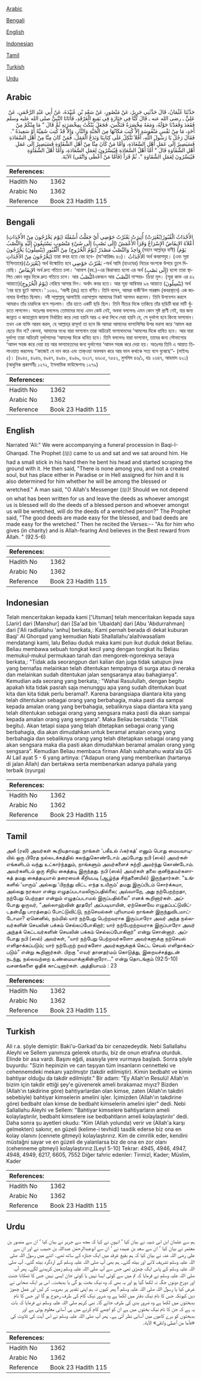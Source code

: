 [Arabic](#arabic)

[Bengali](#bengali)

[English](#english)

[Indonesian](#indonesian)

[Tamil](#tamil)

[Turkish](#turkish)

[Urdu](#urdu)

## Arabic


<div dir="rtl" lang="ar" style={{fontSize:'larger',backgroundColor:'#f8f9fa',padding:20}}>
حَدَّثَنَا عُثْمَانُ، قَالَ حَدَّثَنِي جَرِيرٌ، عَنْ مَنْصُورٍ، عَنْ سَعْدِ بْنِ عُبَيْدَةَ، عَنْ أَبِي عَبْدِ الرَّحْمَنِ، عَنْ عَلِيٍّ ـ رضى الله عنه ـ قَالَ كُنَّا فِي جَنَازَةٍ فِي بَقِيعِ الْغَرْقَدِ، فَأَتَانَا النَّبِيُّ صلى الله عليه وسلم فَقَعَدَ وَقَعَدْنَا حَوْلَهُ، وَمَعَهُ مِخْصَرَةٌ فَنَكَّسَ، فَجَعَلَ يَنْكُتُ بِمِخْصَرَتِهِ ثُمَّ قَالَ ‏"‏ مَا مِنْكُمْ مِنْ أَحَدٍ، مَا مِنْ نَفْسٍ مَنْفُوسَةٍ إِلاَّ كُتِبَ مَكَانُهَا مِنَ الْجَنَّةِ وَالنَّارِ، وَإِلاَّ قَدْ كُتِبَ شَقِيَّةً أَوْ سَعِيدَةً ‏"‏‏.‏ فَقَالَ رَجُلٌ يَا رَسُولَ اللَّهِ، أَفَلاَ نَتَّكِلُ عَلَى كِتَابِنَا وَنَدَعُ الْعَمَلَ، فَمَنْ كَانَ مِنَّا مِنْ أَهْلِ السَّعَادَةِ فَسَيَصِيرُ إِلَى عَمَلِ أَهْلِ السَّعَادَةِ، وَأَمَّا مَنْ كَانَ مِنَّا مِنْ أَهْلِ الشَّقَاوَةِ فَسَيَصِيرُ إِلَى عَمَلِ أَهْلِ الشَّقَاوَةِ قَالَ ‏"‏ أَمَّا أَهْلُ السَّعَادَةِ فَيُيَسَّرُونَ لِعَمَلِ السَّعَادَةِ، وَأَمَّا أَهْلُ الشَّقَاوَةِ فَيُيَسَّرُونَ لِعَمَلِ الشَّقَاوَةِ ‏"‏، ثُمَّ قَرَأَ ‏(‏فَأَمَّا مَنْ أَعْطَى وَاتَّقَى‏)‏ الآيَةَ‏.‏
</div>
<div style={{backgroundColor:'#f8f9fa',padding:20, marginBottom: 10}}><table> <thead> <tr> <th>References:</th> <th></th> </tr> </thead> <tbody><tr><td>Hadith No</td><td>1362</td></tr><tr><td>Arabic No</td><td>1362</td></tr><tr><td>Reference</td><td>Book 23 Hadith 115</td></tr></tbody></table></div>

## Bengali


<div dir="ltr" lang="bn" style={{fontSize:'larger',backgroundColor:'#f8f9fa',padding:20}}>
(يَوْمَ يَخْرُجُونَ مِنْ الأَجْدَاثِ) الأَجْدَاثُ الْقُبُورُ(بُعْثِرَتْ) أُثِيرَتْ بَعْثَرْتُ حَوْضِي أَيْ جَعَلْتُ أَسْفَلَهُ أَعْلاَهُ الإِيفَاضُ الإِسْرَاعُ وَقَرَأَ الأَعْمَشُ (إِلَى نَصْبٍ) إِلَى شَيْءٍ مَنْصُوبٍ يَسْتَبِقُونَ إِلَيْهِ وَالنُّصْبُ وَاحِدٌ وَالنَّصْبُ مَصْدَرٌ (يَوْمُ الْخُرُوجِ) مِنْ الْقُبُورِ (يَنْسِلُونَ) يَخْرُجُونَ (মহান আল্লাহ্‌র বাণী) (يَوْمَ يَخْرُجُونَ مِنْ الأَجْدَاثِ) তারা কবর হতে বের হবে- (মা‘আরিজঃ ৪৩)। الأَجْدَاثُ অর্থ কবরসমূহ। (এবং সূরা ইন্ফিতারে)(بُعْثِرَتْ) অর্থ উন্মোচিত হবে بَعْثَرْتُ حَوْضِي -অর্থ আমি (হাওযের) নিচের অংশকে উপরে তুলে দিয়েছি। الإِيفَاضُ অর্থ দ্রুত গতিতে চলা। ‘আমাশ (রহ.)-এর কিরাআত হলো এর অর্থ (إِلَى نَصْبٍ) হলো তারা স্থাপিত কোন বস্তুর দিকে দ্রুত গতিতে চলে। আর النُّصْبُএকবচন আর النَّصْبُ মাস্দার- ক্রিয়া মূল। (সূরা কাফ এর ৪২ আয়াতে)(يَوْمُ الْخُرُوجِ) বেরিয়ে আসার দিন। অর্থাৎ কবর হতে। আর সূরা আম্বিযার ৯৬ আয়াতে (يَنْسِلُونَ) অর্থ ‘বের হয়ে ছুটে আসবে।’ ১৩৬২. ‘আলী (রাঃ) হতে বর্ণিত। তিনি বলেন, আমরা বাকী‘উল গারক্বাদ (কবরস্থানে) এক জানাযায় উপস্থিত ছিলাম। নবী সাল্লাল্লাহু আলাইহি ওয়াসাল্লাম আমাদের নিকট আগমন করলেন। তিনি উপবেশন করলে আমরাও তাঁর চারদিকে বসে পড়লাম। তাঁর হাতে একটি ছড়ি ছিল। তিনি নীচের দিকে তাকিয়ে তাঁর ছড়িটি দ্বারা মাটি খুঁড়তে লাগলেন। অতঃপর বললেনঃ তোমাদের মধ্যে এমন কেউ নেই, অথবা বললেনঃ এমন কোন সৃষ্ট প্রাণী নেই, যার জন্য জান্নাত ও জাহান্নামে জায়গা নির্ধারিত করে দেয়া হয়নি আর এ কথা লিখে দেয়া হয়নি যে, সে দুর্ভাগা হবে কিংবা ভাগ্যবান। তখন এক ব্যক্তি আরয করল, হে আল্লাহ্‌র রাসূল! তা হলে কি আমরা আমাদের ভাগ্যলিপির উপর ভরসা করে ‘আমল করা ছেড়ে দিব না? কেননা, আমাদের মধ্যে যারা ভাগ্যবান তারা অচিরেই ভাগ্যবানদের ‘আমলের দিকে ধাবিত হবে। আর যারা দুর্ভাগ্য তারা অচিরেই দুর্ভাগাদের ‘আমলের দিকে ধাবিত হবে। তিনি বললেনঃ যারা ভাগ্যবান, তাদের জন্য সৌভাগ্যের ‘আমল সহজ করে দেয়া হয় আর ভাগ্যাহতদের জন্য দুর্ভাগ্যের ‘আমল সহজ করে দেয়া হয়। অতঃপর তিনি এ আয়াত তিলাওয়াত করলেনঃ ‘‘কাজেই যে দান করে এবং তাক্ওয়া অবলম্বন করে আর ভাল কথাকে সত্য বলে বুঝেছে’’- (লাইলঃ ৫)। (৪৯৪৫, ৪৯৪৬, ৪৯৪৭, ৪৯৪৮, ৪৯৪৯, ৬২১৭, ৬৬০৫, ৭৫৫২, মুসলিম ৪৬/১, হাঃ ২৬৪৭, আহমাদ ৬২১) (আধুনিক প্রকাশনীঃ ১২৭২, ইসলামিক ফাউন্ডেশনঃ ১২৭৯)
</div>
<div style={{backgroundColor:'#f8f9fa',padding:20, marginBottom: 10}}><table> <thead> <tr> <th>References:</th> <th></th> </tr> </thead> <tbody><tr><td>Hadith No</td><td>1362</td></tr><tr><td>Arabic No</td><td>1362</td></tr><tr><td>Reference</td><td>Book 23 Hadith 115</td></tr></tbody></table></div>

## English


<div dir="ltr" lang="en" style={{fontSize:'larger',backgroundColor:'#f8f9fa',padding:20}}>
Narrated 'Ali:" We were accompanying a funeral procession in Baqi-I-Gharqad. The Prophet (ﷺ) came to us and sat and we sat around him. He had a small stick in his hand then he bent his head and started scraping the ground with it. He then said, "There is none among you, and not a created soul, but has place either in Paradise or in Hell assigned for him and it is also determined for him whether he will be among the blessed or wretched." A man said, "O Allah's Messenger (ﷺ)! Should we not depend on what has been written for us and leave the deeds as whoever amongst us is blessed will do the deeds of a blessed person and whoever amongst us will be wretched, will do the deeds of a wretched person?" The Prophet said, "The good deeds are made easy for the blessed, and bad deeds are made easy for the wretched." Then he recited the Verses:-- "As for him who gives (in charity) and is Allah-fearing And believes in the Best reward from Allah. " (92.5-6)
</div>
<div style={{backgroundColor:'#f8f9fa',padding:20, marginBottom: 10}}><table> <thead> <tr> <th>References:</th> <th></th> </tr> </thead> <tbody><tr><td>Hadith No</td><td>1362</td></tr><tr><td>Arabic No</td><td>1362</td></tr><tr><td>Reference</td><td>Book 23 Hadith 115</td></tr></tbody></table></div>

## Indonesian


<div dir="ltr" lang="id" style={{fontSize:'larger',backgroundColor:'#f8f9fa',padding:20}}>
Telah menceritakan kepada kami ['Utsman] telah menceritakan kepada saya [Jarir] dari [Manshur] dari [Sa'ad bin 'Ubaidah] dari [Abu 'Abdurrahman] dari ['Ali radliallahu 'anhu] berkata,: Kami pernah berada di dekat kuburan Baqi' Al Ghorqad yang kemudian Nabi Shallallahu'alaihiwasallam mendatangi kami, lalu Beliau duduk maka kami pun ikut duduk dekat Beliau. Beliau membawa sebuah tongkat kecil yang dengan tongkat itu Beliau memukul-mukul permukaan tanah dan mengorek-ngoreknya seraya berkata,: "Tidak ada seorangpun dari kalian dan juga tidak satupun jiwa yang bernafas melainkan telah ditentukan tempatnya di surga atau di neraka dan melainkan sudah ditentukan jalan sengsaranya atau bahagianya". Kemudian ada seorang yang berkata,: "Wahai Rasulullah, dengan begitu apakah kita tidak pasrah saja menunggu apa yang sudah ditentukan buat kita dan kita tidak perlu beramal?. Karena barangsiapa diantara kita yang telah ditentukan sebagai orang yang berbahagia, maka pasti dia sampai kepada amalan orang yang berbahagia, sebaliknya siapa diantara kita yang telah ditentukan sebagai orang yang sengsara maka pasti dia akan sampai kepada amalan orang yang sengsara". Maka Beliau bersabda: "(Tidak begitu). Akan tetapi siapa yang telah ditetapkan sebagai orang yang berbahagia, dia akan dimudahkan untuk beramal amalan orang yang berbahagia dan sebaliknya orang yang telah ditetapkan sebagai orang yang akan sengsara maka dia pasti akan dimudahkan beramal amalan orang yang sengsara". Kemudian Beliau membaca firman Allah subhanahu wata'ala QS Al Lail ayat 5 - 6 yang artinya: ("Adapun orang yang memberikan (hartanya di jalan Allah) dan bertakwa serta membenarkan adanya pahala yang terbaik (syurga)
</div>
<div style={{backgroundColor:'#f8f9fa',padding:20, marginBottom: 10}}><table> <thead> <tr> <th>References:</th> <th></th> </tr> </thead> <tbody><tr><td>Hadith No</td><td>1362</td></tr><tr><td>Arabic No</td><td>1362</td></tr><tr><td>Reference</td><td>Book 23 Hadith 115</td></tr></tbody></table></div>

## Tamil


<div dir="ltr" lang="ta" style={{fontSize:'larger',backgroundColor:'#f8f9fa',padding:20}}>
அலீ (ரலி) அவர்கள் கூறியதாவது: நாங்கள் ‘பகீஉல் ஃகர்கத்’ எனும் பொது மையவாடியில் ஒரு பிரேத நல்லடக்கத்தில் கலந்துகொண்டோம் அப்போது நபி (ஸல்) அவர்கள் எங்களிடம் வந்து உட்கார்ந்ததும், நாங்களும் அவர்களைச் சுற்றி அமர்ந்து கொண்டோம். அவர்களிடம் ஒரு சிறிய கைத்தடி இருந்தது. நபி (ஸல்) அவர்கள் தலை குனிந்தவர்களாகத் தமது கைத்தடியால் தரையைக் கீறியபடி (ஆழ்ந்த சிந்தனையில்) இருந்தார்கள். “உங்களில் ‘யாரும்’ அல்லது ‘பிறந்து விட்ட எந்த உயிரும்’ தமது இருப்பிடம் சொர்க்கமா, அல்லது நரகமா என்று எழுதப்படாமலிருப்பதில்லை; அவ்வாறே, அது நற்பேறற்றதா, நற்பேறு பெற்றதா என்றும் எழுதப்படாமல் இருப்பதில்லை” எனக் கூறினார்கள். அப்போது ஒருவர், “அல்லாஹ்வின் தூதரே! அப்படியாயின், ஏற்கெனவே எழுதப்பட்டுவிட்டதன்மீது பாரத்தைப் போட்டுவிட்டு, நற்செயல்கள் புரியாமல் நாங்கள் இருந்துவிடமாட்டோமா? ஏனெனில், நம்மில் யார் நற்பேறு பெற்றவராக இருப்பாரோ அவர் அந்த நல்லவர்களின் செயலின் பக்கம் செல்லப்போகிறார்; யார் நற்பேறற்றவராக இருப்பாரோ அவர் அந்தக் கெட்டவர்களின் செயலின் பக்கம் செல்லப்போகிறார்” என்று சொன்னார். அப்போது நபி (ஸல்) அவர்கள், “யார் நற்பேறு பெற்றவர்களோ அவர்களுக்கு நற்செயல் எளிதாக்கப்படும்; யார் நற்பேறற் றவர்களோ அவர்களுக்குக் கெட்ட செயல் எளிதாக்கப்படும்” என்று கூறினார்கள். பிறகு “எவர் தானதர்மம் கொடுத்து, இறையச்சத்துடன் நடந்து, நல்லவற்றை உண்மையாக்குகின்றாரோ...” என்று தொடங்கும் (92:5-10) வசனங்களை ஓதிக் காட்டினார்கள். அத்தியாயம் : 23
</div>
<div style={{backgroundColor:'#f8f9fa',padding:20, marginBottom: 10}}><table> <thead> <tr> <th>References:</th> <th></th> </tr> </thead> <tbody><tr><td>Hadith No</td><td>1362</td></tr><tr><td>Arabic No</td><td>1362</td></tr><tr><td>Reference</td><td>Book 23 Hadith 115</td></tr></tbody></table></div>

## Turkish


<div dir="ltr" lang="tr" style={{fontSize:'larger',backgroundColor:'#f8f9fa',padding:20}}>
Ali r.a. şöyle demiştir: Baki'u-Garkad'da bir cenazedeydik. Nebi Sallallahu Aleyhi ve Sellem yanımıza gelerek oturdu, biz de onun etrafına oturduk. Elinde bir asa vardı. Başını eğdi, asasıyla yere vurmaya başladı. Sonra şöyle buyurdu: "Sizin hepinizin ve can taşıyan tüm insanların cennetteki ve cehennemdeki mekanı yazılmıştır (takdir edilmiştir). Kimin bedbaht ve kimin bahtiyar olduğu da takdir edilmiştir." Bir adam: "Ey Allah'ın Resulü! Allah'ın bizim için takdir ettiği şey'e güvenerek ameli bırakamaz mıyız? Bizden (Allah'ın takdirine göre) bahtiyarlardan olan kimse, zaten (Allah'ın takdiri sebebiyle) bahtiyar kimselerin amelini işler. İçimizden (Allah'ın takdirine göre) bedbaht olan kimse de bedbaht kimselerin amelini işler" dedi. Nebi Sallallahu Aleyhi ve Sellem: "Bahtiyar kimselere bahtiyarların ameli kolaylaştırılır, bedbaht kimselere ise bedbahtların ameli kolaylaştırılır' dedi. Daha sonra şu ayetleri okudu: "Kim (Allah yolunda) verir ve (Allah'a karşı gelmekten) sakınır, en güzeli (kelime-i tevhidi) tasdik ederse biz ona en kolay olanını (cennete gitmeyi) kolaylaştırırız. Kim de cimrilik eder, kendini müstağni sayar ve en güzeli de yalanlarsa biz de ona en zor olanı (cehenneme gitmeyi) kolaylaştırırız.[Leyl 5-10] Tekrar: 4945, 4946, 4947, 4948, 4949, 6217, 6605, 7552 Diğer tahric edenler: Tirmizî, Kader; Müslim, Kader
</div>
<div style={{backgroundColor:'#f8f9fa',padding:20, marginBottom: 10}}><table> <thead> <tr> <th>References:</th> <th></th> </tr> </thead> <tbody><tr><td>Hadith No</td><td>1362</td></tr><tr><td>Arabic No</td><td>1362</td></tr><tr><td>Reference</td><td>Book 23 Hadith 115</td></tr></tbody></table></div>

## Urdu


<div dir="rtl" lang="ur" style={{fontSize:'larger',backgroundColor:'#f8f9fa',padding:20}}>
ہم سے عثمان ابن ابی شیبہ نے بیان کیا ‘ انہوں نے کہا کہ مجھ سے جریر نے بیان کیا ‘ ان سے منصور بن معتمر نے بیان کیا ‘ ان سے سعد بن عبیدہ نے ‘ ان سے ابوعبدالرحمٰن عبداللہ بن حبیب نے اور ان سے علی رضی اللہ عنہ نے بیان کیا کہ ہم بقیع غرقد میں ایک جنازہ کے ساتھ تھے۔ اتنے میں رسول اللہ صلی اللہ علیہ وسلم تشریف لائے اور بیٹھ گئے۔ ہم بھی آپ صلی اللہ علیہ وسلم کے اردگرد بیٹھ گئے۔ آپ صلی اللہ علیہ وسلم کے پاس ایک چھڑی تھی جس سے آپ صلی اللہ علیہ وسلم زمین کریدنے لگے۔ پھر آپ صلی اللہ علیہ وسلم نے فرمایا کہ تم میں سے کوئی ایسا نہیں یا کوئی جان ایسی نہیں جس کا ٹھکانا جنت اور دوزخ دونوں جگہ نہ لکھا گیا ہو اور یہ بھی کہ وہ نیک بخت ہو گی یا بدبخت۔ اس پر ایک صحابی نے عرض کیا یا رسول اللہ صلی اللہ علیہ وسلم ! پھر کیوں نہ ہم اپنی تقدیر پر بھروسہ کر لیں اور عمل چھوڑ دیں کیونکہ جس کا نام نیک دفتر میں لکھا ہے وہ ضرور نیک کام کی طرف رجوع ہو گا اور جس کا نام بدبختوں میں لکھا ہے وہ ضرور بدی کی طرف جائے گا۔ نبی کریم صلی اللہ علیہ وسلم نے فرمایا کہ بات یہ ہے کہ جن کا نام نیک بختوں میں ہے ان کو اچھے کام کرنے میں ہی آسانی معلوم ہوتی ہے اور بدبختوں کو برے کاموں میں آسانی نظر آتی ہے۔ پھر آپ صلی اللہ علیہ وسلم نے اس آیت کی تلاوت کی «فأما من أعطى واتقى‏» الآية‏۔
</div>
<div style={{backgroundColor:'#f8f9fa',padding:20, marginBottom: 10}}><table> <thead> <tr> <th>References:</th> <th></th> </tr> </thead> <tbody><tr><td>Hadith No</td><td>1362</td></tr><tr><td>Arabic No</td><td>1362</td></tr><tr><td>Reference</td><td>Book 23 Hadith 115</td></tr></tbody></table></div>
